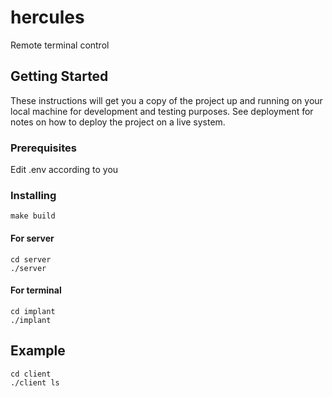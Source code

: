 # hercules

Remote terminal control

## Getting Started

These instructions will get you a copy of the project up and running on your local machine for development and testing purposes. See deployment for notes on how to deploy the project on a live system.

### Prerequisites

Edit .env according to you

### Installing

```
make build
```

#### For server

```
cd server
./server
```

#### For terminal

```
cd implant
./implant
```

## Example

```
cd client
./client ls
```



